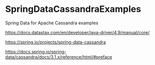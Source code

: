 # SpringDataCassandraExamples
Spring Data for Apache Cassandra examples

https://docs.datastax.com/en/developer/java-driver/4.9/manual/core/

https://spring.io/projects/spring-data-cassandra

https://docs.spring.io/spring-data/cassandra/docs/3.1.x/reference/html/#preface
